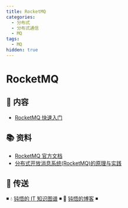 ```yaml
---
title: RocketMQ
categories:
  - 分布式
  - 分布式通信
  - MQ
tags:
  - MQ
hidden: true
---
```


# RocketMQ

## 📖 内容

- [RocketMQ 快速入门](01.RocketMQ快速入门.md)

## 📚 资料

- [RocketMQ 官方文档](http://rocketmq.apache.org/docs/quick-start/)
- [分布式开放消息系统(RocketMQ)的原理与实践](https://www.jianshu.com/p/453c6e7ff81c)

## 🚪 传送

◾ 💧 [钝悟的 IT 知识图谱](https://dunwu.github.io/waterdrop/) ◾ 🎯 [钝悟的博客](https://dunwu.github.io/blog/) ◾
